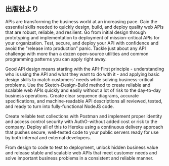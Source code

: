 ## 出版社より

APIs are transforming the business world at an increasing pace. Gain the essential skills needed to quickly design, build, and deploy quality web APIs that are robust, reliable, and resilient. Go from initial design through prototyping and implementation to deployment of mission-critical APIs for your organization. Test, secure, and deploy your API with confidence and avoid the "release into production" panic. Tackle just about any API challenge with more than a dozen open-source utilities and common programming patterns you can apply right away.

Good API design means starting with the API-First principle - understanding who is using the API and what they want to do with it - and applying basic design skills to match customers' needs while solving business-critical problems. Use the Sketch-Design-Build method to create reliable and scalable web APIs quickly and easily without a lot of risk to the day-to-day business operations. Create clear sequence diagrams, accurate specifications, and machine-readable API descriptions all reviewed, tested, and ready to turn into fully-functional NodeJS code.

Create reliable test collections with Postman and implement proper identity and access control security with AuthO-without added cost or risk to the company. Deploy all of this to Heroku using a continuous delivery approach that pushes secure, well-tested code to your public servers ready for use by both internal and external developers.

From design to code to test to deployment, unlock hidden business value and release stable and scalable web APIs that meet customer needs and solve important business problems in a consistent and reliable manner.
